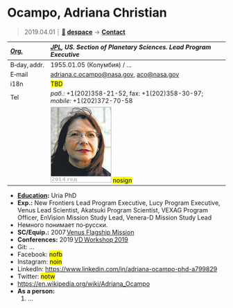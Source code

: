 # Ocampo, Adriana Christian
> 2019.04.01 ┊ **[🚀](../index/index.md) [despace](index.md)** → **[Contact](contact.md)**

|*[Org.](contact.md)*|*[JPL](zz_jpl.md), US. Section of Planetary Sciences. Lead Program Executive*|
|:--|:--|
|B‑day, addr.| 1955.01.05 (Колумбия) / … |
|E‑mail| <adriana.c.ocampo@nasa.gov>, <aco@nasa.gov> |
|i18n| <mark>TBD</mark> |
|Tel|*раб.:* +1(202)358-21-52, fax: +1(202)358-30-97; *mobile:* +1(202)372-70-58 |
|| ![](f/contact/o/ocampo_001_photo.jpg) <mark>nosign</mark> |

   - **[Education](edu.md):** Uria PhD
   - **Exp.:** New Frontiers Lead Program Executive, Lucy Program Executive, Venus Lead Scientist, Akatsuki Program Scientist, VEXAG Program Officer, EnVision Mission Study Lead, Venera-D Mission Study Lead
   - Немного понимает по‑русски.
   - **SC/Equip.:** 2007 [Venus Flagship Mission](venus_flagship_mission.md)
   - **Conferences:** 2019 [VD Workshop 2019](vdws2019.md)
   - Git: …
   - Facebook: <mark>nofb</mark>
   - Instagram: <mark>noin</mark>
   - LinkedIn: <https://www.linkedin.com/in/adriana-ocampo-phd-a799829>
   - Twitter: <mark>notw</mark>
   - <https://en.wikipedia.org/wiki/Adriana_Ocampo>
   - **As a person:**
      1. …
